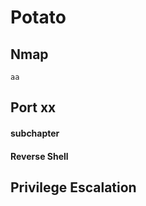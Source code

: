 # Potato

## Nmap
````
aa
````

## Port xx
#### subchapter



#### Reverse Shell




## Privilege Escalation
